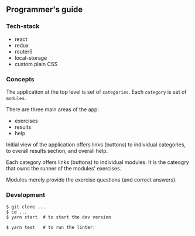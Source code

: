 ## Programmer's guide

### Tech-stack

* react
* redux
* router5
* local-storage
* custom plain CSS

### Concepts

The application at the top level is set of `categories`.
Each `category` is set of `modules`.

There are three main areas of the app:
* exercises
* results
* help

Initial view of the application offers links (buttons) to individual categories,
to overall results section, and overall help.

Each category offers links (buttons) to individual modules. It is the cateogry
that owns the runner of the modules' exercises.

Modules merely provide the exercise questions (and correct answers).

### Development

```
$ git clone ...
$ cd ...
$ yarn start  # to start the dev version

$ yarn test   # to run the linter:
```
